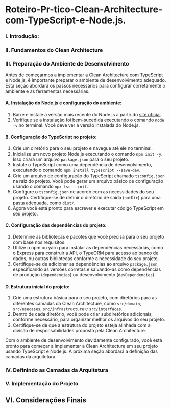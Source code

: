 # Roteiro-Pr-tico-Clean-Architecture-com-TypeScript-e-Node.js.


### I. Introdução:


### II. Fundamentos do Clean Architecture


### III. Preparação do Ambiente de Desenvolvimento

Antes de começarmos a implementar a Clean Architecture com TypeScript e Node.js, é importante preparar o ambiente de desenvolvimento adequado. Esta seção abordará os passos necessários para configurar corretamente o ambiente e as ferramentas necessárias.

#### A. Instalação do Node.js e configuração do ambiente:

1. Baixe e instale a versão mais recente do Node.js a partir do [site oficial](https://nodejs.org).
2. Verifique se a instalação foi bem-sucedida executando o comando `node -v` no terminal. Você deve ver a versão instalada do Node.js.

#### B. Configuração do TypeScript no projeto:

1. Crie um diretório para o seu projeto e navegue até ele no terminal.
2. Inicialize um novo projeto Node.js executando o comando `npm init -y`. Isso criará um arquivo `package.json` para o seu projeto.
3. Instale o TypeScript como uma dependência de desenvolvimento, executando o comando `npm install typescript --save-dev`.
4. Crie um arquivo de configuração do TypeScript chamado `tsconfig.json` na raiz do projeto. Você pode gerar um arquivo básico de configuração usando o comando `npx tsc --init`.
5. Configure o `tsconfig.json` de acordo com as necessidades do seu projeto. Certifique-se de definir o diretório de saída (`outDir`) para uma pasta adequada, como `dist/`.
6. Agora você está pronto para escrever e executar código TypeScript em seu projeto.

#### C. Configuração das dependências do projeto:

1. Determine as bibliotecas e pacotes que você precisa para o seu projeto com base nos requisitos.
2. Utilize o npm ou yarn para instalar as dependências necessárias, como o Express para construir a API, o TypeORM para acesso ao banco de dados, ou outras bibliotecas conforme a necessidade do seu projeto.
3. Certifique-se de adicionar as dependências ao arquivo `package.json`, especificando as versões corretas e salvando-as como dependências de produção (`dependencies`) ou desenvolvimento (`devDependencies`).

#### D. Estrutura inicial do projeto:

1. Crie uma estrutura básica para o seu projeto, com diretórios para as diferentes camadas da Clean Architecture, como `src/domain`, `src/usecases`, `src/infrastructure` e `src/interfaces`.
2. Dentro de cada diretório, você pode criar subdiretórios adicionais, conforme necessário, para organizar melhor os arquivos do seu projeto.
3. Certifique-se de que a estrutura do projeto esteja alinhada com a divisão de responsabilidades proposta pela Clean Architecture.

Com o ambiente de desenvolvimento devidamente configurado, você está pronto para começar a implementar a Clean Architecture em seu projeto usando TypeScript e Node.js. A próxima seção abordará a definição das camadas da arquitetura.


### IV. Definindo as Camadas da Arquitetura


### V. Implementação do Projeto


## VI. Considerações Finais
